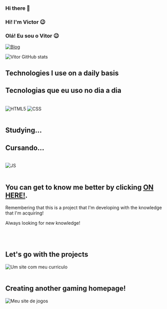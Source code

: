 ### Hi there 👋
### Hi! I'm Victor 😉
### Olá! Eu sou o Vitor 😉

[![Blog](https://img.shields.io/badge/LinkedIn-0077B5?style=for-the-badge&logo=linkedin&logoColor=white
)](https://www.linkedin.com/in/vitor-oliveira-90bb19206/)



![Vitor GitHub stats](https://github-readme-stats.vercel.app/api?username=VyctorCode&show_icons=true&theme=cobalt)

## Technologies I use on a daily basis
## Tecnologias que eu uso no dia a dia

<div style="display: inline_block"><br>
    <img align="center" alt="HTML5" src="https://img.shields.io/badge/HTML5-E34F26?style=for-the-badge&logo=html5&logoColor=white" />
    <img align="center" alt="CSS" src="https://img.shields.io/badge/CSS3-1572B6?style=for-the-badge&logo=css3&logoColor=white" /> 
</div> <br>

## Studying...
## Cursando...

<div style="display: inline_block"><br>
    <img align="center" alt="JS" src="https://img.shields.io/badge/JavaScript-323330?style=for-the-badge&logo=javascript&logoColor=F7DF1E" />
    
</div> <br>

## You can get to know me better by clicking <a href="https://VyctorCode.github.io/mee-web2/" target="_blanck">ON HERE!</a>.

Remembering that this is a project that I'm developing with the knowledge that I'm acquiring!

Always looking for new knowledge!

<br><br>
## Let's go with the projects
<img src="https://media-exp1.licdn.com/dms/image/C4D22AQHpbBV4k3kWEg/feedshare-shrink_2048_1536/0/1651598151823?e=2147483647&v=beta&t=kFVU5OHwypS3iCws5zZdukC8mWLdH_xpKB6F8G8Q2EM" alt="Um site com meu curriculo">
<br><br>

## Creating another gaming homepage!
<img src="https://media-exp1.licdn.com/dms/image/C4D22AQHW3u7Lj-HZEg/feedshare-shrink_800/0/1651598380907?e=2147483647&v=beta&t=8zGdf42j0Ks9fv0gjTknJ5W1E_fw7uN3ZBf2ANHuLH8" alt="Meu site de jogos">


